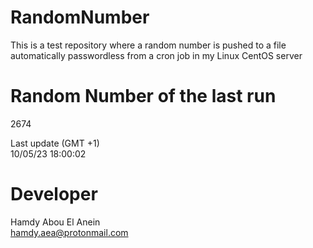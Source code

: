 # RandomNumber    
This is a test repository where a random number is pushed to a file automatically passwordless from a cron job in my Linux CentOS server    
# Random Number of the last run   
2674
      
Last update (GMT +1)    
10/05/23 18:00:02
# Developer    
Hamdy Abou El Anein   
hamdy.aea@protonmail.com
